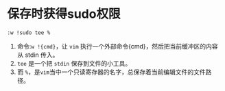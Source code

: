 # 保存时获得sudo权限

```
:w !sudo tee %
```

1. 命令:`w !{cmd}`，让 `vim` 执行一个外部命令{cmd}，然后把当前缓冲区的内容从 stdin 传入。
2. `tee` 是一个把 `stdin` 保存到文件的小工具。
3. 而 `%`，是`vim`当中一个只读寄存器的名字，总保存着当前编辑文件的文件路径。
